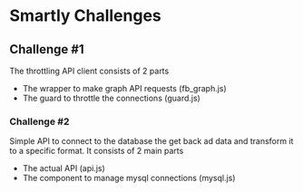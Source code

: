 # Smartly Challenges

## Challenge #1
The throttling API client consists of 2 parts
- The wrapper to make graph API requests (fb_graph.js)
- The guard to throttle the connections (guard.js)

### Challenge #2
Simple API to connect to the database the get back ad data and transform it to a specific format. It consists of 2 main parts
- The actual API (api.js)
- The component to manage mysql connections (mysql.js)